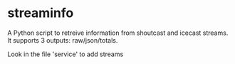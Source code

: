 streaminfo
==========

A Python script to retreive information from shoutcast and icecast streams. It supports 3 outputs: raw/json/totals.

Look in the file 'service' to add streams
